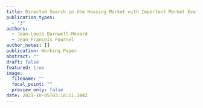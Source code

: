 ```yaml
---
title: Directed Search in the Housing Market with Imperfect Market Evaluation
publication_types:
  - "3"
authors:
  - Jean-Louis Barnwell-Ménard
  - Jean-François Fournel
author_notes: []
publication: Working Paper
abstract: ""
draft: false
featured: true
image:
  filename: ""
  focal_point: ""
  preview_only: false
date: 2021-10-05T03:18:11.344Z
---
```

